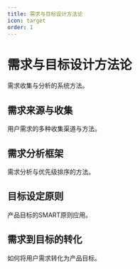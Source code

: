 ```yaml
---
title: 需求与目标设计方法论
icon: target
order: 1
---
```


# 需求与目标设计方法论

需求收集与分析的系统方法。

## 需求来源与收集

用户需求的多种收集渠道与方法。

## 需求分析框架

需求分析与优先级排序的方法。

## 目标设定原则

产品目标的SMART原则应用。

## 需求到目标的转化

如何将用户需求转化为产品目标。

